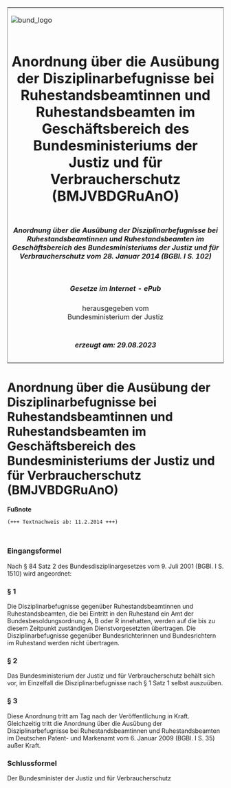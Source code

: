 <span id="DECKBLATT.html"></span>

<table border="0" frame="border" width="100%">

<tr valign="top">

<td align="left">

![bund\_logo](BfJ_2021_Web_de_de.gif)

</td>

<td align="right">

 

</td>

</tr>

<tr align="center" valign="middle">

<td colspan="2">

# Anordnung über die Ausübung der Disziplinarbefugnisse bei Ruhestandsbeamtinnen und Ruhestandsbeamten im Geschäftsbereich des Bundesministeriums der Justiz und für Verbraucherschutz (BMJVBDGRuAnO)

</td>

</tr>

<tr align="center" valign="middle">

<td colspan="2">

##### Anordnung über die Ausübung der Disziplinarbefugnisse bei Ruhestandsbeamtinnen und Ruhestandsbeamten im Geschäftsbereich des Bundesministeriums der Justiz und für Verbraucherschutz vom 28. Januar 2014 (BGBl. I S. 102)

</td>

</tr>

<tr align="center" valign="middle">

<td colspan="2">

  
  

##### Gesetze im Internet - ePub  
  
herausgegeben vom  
Bundesministerium der Justiz

</td>

</tr>

<tr align="center" valign="bottom">

<td colspan="2">

  
  

##### erzeugt am: 29.08.2023

</td>

</tr>

</table>

<span id="BJNR010200014.html"></span>

# Anordnung über die Ausübung der Disziplinarbefugnisse bei Ruhestandsbeamtinnen und Ruhestandsbeamten im Geschäftsbereich des Bundesministeriums der Justiz und für Verbraucherschutz (BMJVBDGRuAnO)

<div>

  
**Fußnote**

<div class="jnhtml">

<div>

<div class="jurAbsatz">

  

``` 
(+++ Textnachweis ab: 11.2.2014 +++)

 
```

</div>

</div>

</div>

</div>

<span id="BJNR010200014BJNE000100000.html"></span>

### Eingangsformel  

<div>

<div class="jnhtml">

<div>

<div class="jurAbsatz">

Nach § 84 Satz 2 des Bundesdisziplinargesetzes vom 9. Juli 2001 (BGBl. I
S. 1510) wird angeordnet:

</div>

</div>

</div>

</div>

<span id="BJNR010200014BJNE000200000.html"></span>

### § 1  

<div>

<div class="jnhtml">

<div>

<div class="jurAbsatz">

Die Disziplinarbefugnisse gegenüber Ruhestandsbeamtinnen und
Ruhestandsbeamten, die bei Eintritt in den Ruhestand ein Amt der
Bundesbesoldungsordnung A, B oder R innehatten, werden auf die bis zu
diesem Zeitpunkt zuständigen Dienstvorgesetzten übertragen. Die
Disziplinarbefugnisse gegenüber Bundesrichterinnen und Bundesrichtern im
Ruhestand werden nicht übertragen.

</div>

</div>

</div>

</div>

<span id="BJNR010200014BJNE000300000.html"></span>

### § 2  

<div>

<div class="jnhtml">

<div>

<div class="jurAbsatz">

Das Bundesministerium der Justiz und für Verbraucherschutz behält sich
vor, im Einzelfall die Disziplinarbefugnisse nach § 1 Satz 1 selbst
auszuüben.

</div>

</div>

</div>

</div>

<span id="BJNR010200014BJNE000400000.html"></span>

### § 3  

<div>

<div class="jnhtml">

<div>

<div class="jurAbsatz">

Diese Anordnung tritt am Tag nach der Veröffentlichung in Kraft.
Gleichzeitig tritt die Anordnung über die Ausübung der
Disziplinarbefugnisse bei Ruhestandsbeamtinnen und Ruhestandsbeamten im
Deutschen Patent- und Markenamt vom 6. Januar 2009 (BGBl. I S. 35) außer
Kraft.

</div>

</div>

</div>

</div>

<span id="BJNR010200014BJNE000500000.html"></span>

### Schlussformel  

<div>

<div class="jnhtml">

<div>

<div class="jurAbsatz">

<span class="SP">Der Bundesminister der Justiz und für
Verbraucherschutz</span>

</div>

</div>

</div>

</div>
